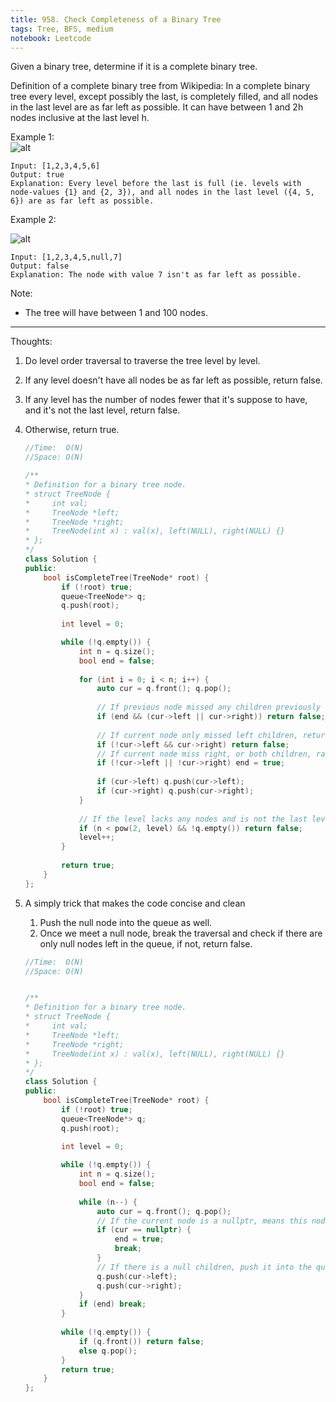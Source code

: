 ```yaml
---
title: 958. Check Completeness of a Binary Tree
tags: Tree, BFS, medium
notebook: Leetcode
---
```


Given a binary tree, determine if it is a complete binary tree.

Definition of a complete binary tree from Wikipedia:
In a complete binary tree every level, except possibly the last, is completely filled, and all nodes in the last level are as far left as possible. It can have between 1 and 2h nodes inclusive at the last level h.

 

Example 1: \
![alt](https://assets.leetcode.com/uploads/2018/12/15/complete-binary-tree-1.png)

```
Input: [1,2,3,4,5,6]
Output: true
Explanation: Every level before the last is full (ie. levels with node-values {1} and {2, 3}), and all nodes in the last level ({4, 5, 6}) are as far left as possible.
```

Example 2:

![alt](https://assets.leetcode.com/uploads/2018/12/15/complete-binary-tree-2.png)

```
Input: [1,2,3,4,5,null,7]
Output: false
Explanation: The node with value 7 isn't as far left as possible.
```

Note:
- The tree will have between 1 and 100 nodes.

----------
Thoughts:
1. Do level order traversal to traverse the tree level by level.
2. If any level doesn't have all nodes be as far left as possible, return false.
3. If any level has the number of nodes fewer that it's suppose to have, and it's not the last level, return false.
4. Otherwise, return true.

    ```c++
    //Time:  O(N)
    //Space: O(N)

    /**
    * Definition for a binary tree node.
    * struct TreeNode {
    *     int val;
    *     TreeNode *left;
    *     TreeNode *right;
    *     TreeNode(int x) : val(x), left(NULL), right(NULL) {}
    * };
    */
    class Solution {
    public:
        bool isCompleteTree(TreeNode* root) {
            if (!root) true;
            queue<TreeNode*> q;
            q.push(root);
            
            int level = 0;

            while (!q.empty()) {
                int n = q.size();
                bool end = false;
                
                for (int i = 0; i < n; i++) {
                    auto cur = q.front(); q.pop();
                    
                    // If previous node missed any children previously and current node has any children, return false 
                    if (end && (cur->left || cur->right)) return false;
                    
                    // If current node only missed left children, return false
                    if (!cur->left && cur->right) return false;
                    // If current node miss right, or both children, raise the flag end to true
                    if (!cur->left || !cur->right) end = true;
                    
                    if (cur->left) q.push(cur->left);
                    if (cur->right) q.push(cur->right);
                }
                
                // If the level lacks any nodes and is not the last level, return false
                if (n < pow(2, level) && !q.empty()) return false;
                level++;
            }
            
            return true;
        }
    };
    ```
5. A simply trick that makes the code concise and clean
    1. Push the null node into the queue as well.
    2. Once we meet a null node, break the traversal and check if there are only null nodes left in the queue, if not, return false.
    ```c++
    //Time:  O(N)
    //Space: O(N)


    /**
    * Definition for a binary tree node.
    * struct TreeNode {
    *     int val;
    *     TreeNode *left;
    *     TreeNode *right;
    *     TreeNode(int x) : val(x), left(NULL), right(NULL) {}
    * };
    */
    class Solution {
    public:
        bool isCompleteTree(TreeNode* root) {
            if (!root) true;
            queue<TreeNode*> q;
            q.push(root);
            
            int level = 0;

            while (!q.empty()) {
                int n = q.size();
                bool end = false;
                
                while (n--) {
                    auto cur = q.front(); q.pop();
                    // If the current node is a nullptr, means this node should be the last node of this level and this level should be the last level of the tree
                    if (cur == nullptr) {
                        end = true;
                        break;
                    }
                    // If there is a null children, push it into the queue as well
                    q.push(cur->left);
                    q.push(cur->right);
                }
                if (end) break;
            }
            
            while (!q.empty()) {
                if (q.front()) return false;
                else q.pop();
            }
            return true;
        }
    };
    ```